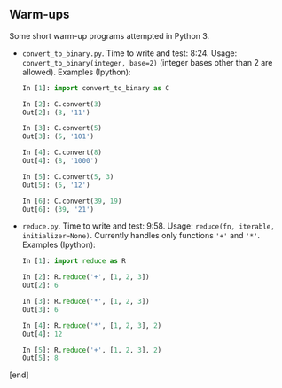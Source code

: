 ## Warm-ups

Some short warm-up programs attempted in Python 3.

 * `convert_to_binary.py`. Time to write and test: 8:24. Usage: `convert_to_binary(integer, base=2)` (integer bases other than 2 are allowed). Examples (Ipython):

   ```python
   In [1]: import convert_to_binary as C

   In [2]: C.convert(3)
   Out[2]: (3, '11')

   In [3]: C.convert(5)
   Out[3]: (5, '101')

   In [4]: C.convert(8)
   Out[4]: (8, '1000')

   In [5]: C.convert(5, 3)
   Out[5]: (5, '12')

   In [6]: C.convert(39, 19)
   Out[6]: (39, '21')
   ```

 * `reduce.py`. Time to write and test: 9:58. Usage: `reduce(fn, iterable, initializer=None)`. Currently handles only functions `'+'` and `'*'`. Examples (Ipython):

   ```python
   In [1]: import reduce as R

   In [2]: R.reduce('+', [1, 2, 3])
   Out[2]: 6

   In [3]: R.reduce('*', [1, 2, 3])
   Out[3]: 6

   In [4]: R.reduce('*', [1, 2, 3], 2)
   Out[4]: 12

   In [5]: R.reduce('+', [1, 2, 3], 2)
   Out[5]: 8
   ```

[end]
